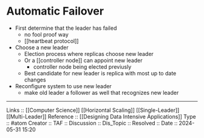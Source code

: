 # Automatic Failover

- First determine that the leader has failed
	- no fool proof way
	- [[heartbeat protocol]]
- Choose a new leader
	- Election process where replicas choose new leader
	- Or a [[controller node]] can appoint new leader
		- controller node being elected previusly
	- Best candidate for new leader is replica with most up to date changes
- Reconfigure system to use new leader
	- make old leader a follower as well that recognizes new leader

---
Links :: [[Computer Science]] [[Horizontal Scaling]] [[Single-Leader]] [[Multi-Leader]]
Reference :: [[Designing Data Intensive Applications]]
Type :: #atom
Creator ::
TAF ::
Discussion ::
Dis_Topic :: 
Resolved ::
Date :: 2024-05-31 15:20
